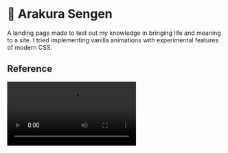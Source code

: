 # 🏯 Arakura Sengen

A landing page made to test out my knowledge in bringing life and meaning to a site. I tried implementing vanilla animations with experimental features of modern CSS.

## Reference

![KAMUI](https://cdn.dribbble.com/users/1846841/screenshots/11180781/media/e7b7fe014bab8608ff42779595017e7e.mp4)